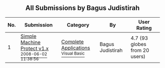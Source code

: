 ﻿<div align="center">

## All Submissions by Bagus Judistirah

</div>

No.  | Submission | Category | By   | User Rating
---- | ---------- | -------- | ---- | -----------
1 | [Simple Machine Protect v1\.x<br /><sup>2008-06-02 11:38:56</sup>](https://github.com/Planet-Source-Code/bagus-judistirah-simple-machine-protect-v1-x__1-70409) | [Complete Applications<br /><sup>Visual Basic</sup>](../ByCategory/complete-applications__1-27.md) | Bagus Judistirah | 4.7 (93 globes from 20 users)
